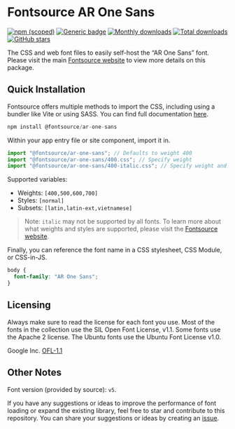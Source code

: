 # Fontsource AR One Sans

[![npm (scoped)](https://img.shields.io/npm/v/@fontsource/ar-one-sans?color=brightgreen)](https://www.npmjs.com/package/@fontsource/ar-one-sans) [![Generic badge](https://img.shields.io/badge/fontsource-passing-brightgreen)](https://github.com/fontsource/fontsource) [![Monthly downloads](https://badgen.net/npm/dm/@fontsource/ar-one-sans)](https://github.com/fontsource/fontsource) [![Total downloads](https://badgen.net/npm/dt/@fontsource/ar-one-sans)](https://github.com/fontsource/fontsource) [![GitHub stars](https://img.shields.io/github/stars/fontsource/fontsource.svg?style=social&label=Star)](https://github.com/fontsource/fontsource/stargazers)

The CSS and web font files to easily self-host the “AR One Sans” font. Please visit the main [Fontsource website](https://fontsource.org/fonts/ar-one-sans) to view more details on this package.

## Quick Installation

Fontsource offers multiple methods to import the CSS, including using a bundler like Vite or using SASS. You can find full documentation [here](https://fontsource.org/docs/getting-started/introduction).

```javascript
npm install @fontsource/ar-one-sans
```

Within your app entry file or site component, import it in.

```javascript
import "@fontsource/ar-one-sans"; // Defaults to weight 400
import "@fontsource/ar-one-sans/400.css"; // Specify weight
import "@fontsource/ar-one-sans/400-italic.css"; // Specify weight and style
```

Supported variables:
- Weights: `[400,500,600,700]`
- Styles: `[normal]`
- Subsets: `[latin,latin-ext,vietnamese]`

> Note: `italic` may not be supported by all fonts. To learn more about what weights and styles are supported, please visit the [Fontsource website](https://fontsource.org/fonts/ar-one-sans).

Finally, you can reference the font name in a CSS stylesheet, CSS Module, or CSS-in-JS.

```css
body {
  font-family: "AR One Sans";
}
```

## Licensing
Always make sure to read the license for each font you use. Most of the fonts in the collection use the SIL Open Font License, v1.1. Some fonts use the Apache 2 license. The Ubuntu fonts use the Ubuntu Font License v1.0.

Google Inc.
[OFL-1.1](http://scripts.sil.org/OFL)

## Other Notes
Font version (provided by source): `v5`.

If you have any suggestions or ideas to improve the performance of font loading or expand the existing library, feel free to star and contribute to this repository. You can share your suggestions or ideas by creating an [issue](https://github.com/fontsource/fontsource/issues).